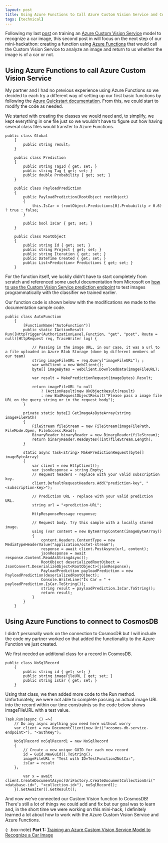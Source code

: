 ```yaml
---
layout: post
title: Using Azure Functions to Call Azure Custom Vision Service and Connect to CosmosDB (Part 2 - 2)
tags: [technical]
---
```


Following my last [post](https://thisisjanelles.github.io/2018-03-22-training-an-azure-custom-vision-service-model-to-recognize-a-car-image-part-1-2/) on training an [Azure Custom Vision Service](https://azure.microsoft.com/en-us/services/cognitive-services/custom-vision-service/) model to recognize a car image, this second post in will focus on the next step of our mini-hackathon: creating a function using [Azure Functions](https://azure.microsoft.com/en-us/services/functions/) that would call the Custom Vision Service to analyze an image and return to us whether the image is of a car or not.

## Using Azure Functions to call Azure Custom Vision Service

My partner and I had no previous experience using Azure Functions so we decided to each try a different way of setting up our first basic functions by following the [Azure Quickstart documentation](https://docs.microsoft.com/en-us/azure/azure-functions/functions-create-first-azure-function). From this, we could start to modify the code as needed.

We started with creating the classes we would need and, to simplify, we kept everything in one file just so we wouldn't have to figure out how having several class files would transfer to Azure Functions.

~~~
public class Global
    {
        public string result;
    }

    public class Prediction
    {
        public string TagId { get; set; }
        public string Tag { get; set; }
        public double Probability { get; set; }
    }

    public class PayloadPrediction
    {
        public PayloadPrediction(RootObject rootObject)
        {
            this.IsCar = (rootObject.Predictions[0].Probability > 0.6) ? true : false;
        }

        public bool IsCar { get; set; }
    }

    public class RootObject
    {
        public string Id { get; set; }
        public string Project { get; set; }
        public string Iteration { get; set; }
        public DateTime Created { get; set; }
        public List<Prediction> Predictions { get; set; }
    }
~~~

For the function itself, we luckily didn't have to start completely from scratch and referenced some useful documentation from Microsoft on [how to use the Custom Vision Service prediction endpoint](https://docs.microsoft.com/en-us/azure/cognitive-services/custom-vision-service/use-prediction-api) to test images programmatically with the classifier we trained earlier.

Our function code is shown below with the modifications we made to the documentation sample code.

~~~
public class AutoFunction
    {
        [FunctionName("AutoFunction")]
        public static IActionResult Run([HttpTrigger(AuthorizationLevel.Function, "get", "post", Route = null)]HttpRequest req, TraceWriter log) {

            // Passing in the image URL, in our case, it was a url to a file uploaded in Azure Blob Storage (done by different members of our team)
            string imageFileURL = req.Query["imageFileURL"]; ;
            var webClient = new WebClient();
            byte[] imageBytes = webClient.DownloadData(imageFileURL);

            var result = MakePredictionRequest(imageBytes).Result;

            return imageFileURL != null
                ? (ActionResult)new OkObjectResult(result)
                : new BadRequestObjectResult("Please pass a image file URL on the query string or in the request body");
        }

        private static byte[] GetImageAsByteArray(string imageFilePath)
        {
            FileStream fileStream = new FileStream(imageFilePath, FileMode.Open, FileAccess.Read);
            BinaryReader binaryReader = new BinaryReader(fileStream);
            return binaryReader.ReadBytes((int)fileStream.Length);
        }

        static async Task<string> MakePredictionRequest(byte[] imageByteArray)
        {
            var client = new HttpClient();
            var jsonResponse = string.Empty;
            // Request headers - replace with your valid subscription key.
            client.DefaultRequestHeaders.Add("prediction-key", "<subscription-key>");

            // Prediction URL - replace with your valid prediction URL.
            string url = "<prediction-URL";

            HttpResponseMessage response;

            // Request body. Try this sample with a locally stored image.
            using (var content = new ByteArrayContent(imageByteArray))
            {
                content.Headers.ContentType = new MediaTypeHeaderValue("application/octet-stream");
                response = await client.PostAsync(url, content);
                jsonResponse = await response.Content.ReadAsStringAsync();
                RootObject deserializedRootOjbect = JsonConvert.DeserializeObject<RootObject>(jsonResponse);
                PayloadPrediction payloadPrediction = new PayloadPrediction(deserializedRootOjbect);
                Console.WriteLine("Is Car = " + payloadPrediction.IsCar.ToString());
                string result = payloadPrediction.IsCar.ToString();
                return result;
            }
        }
    }
~~~

## Using Azure Functions to connect to CosmosDB

I didn't personally work on the connection to CosmosDB but I will include the code my partner worked on that added the functionality to the Azure Function we just created.

We first needed an additonal class for a record in CosmosDB.

~~~
public class NoSqlRecord
    {
        public string id { get; set; }
        public string imageFileURL { get; set; }
        public string isCar { get; set; }
    }
~~~

Using that class, we then added more code to the Run method. Unfortunately, we were not able to complete passing an actual image URL into the record within our time constraints so the code below shows imageFileURL with a test value.

~~~
Task.Run(async () =>{
    // Do any async anything you need here without worry
    var client = new DocumentClient(new Uri("<cosmos-db-service-endpoint>"), "<authKey");
    
    NoSqlRecord noSqlRecord1 = new NoSqlRecord
    {
        // Create a new unique GUID for each new record
        id = Guid.NewGuid().ToString(),
        imageFileURL = "Test with ID=TestFunction2NotCar",
        isCar = result
    };
        
        var x = await client.CreateDocumentAsync(UriFactory.CreateDocumentCollectionUri("<database-id>", "<collection-id>"), noSqlRecord1);
    }).GetAwaiter().GetResult();

~~~

And now we've connected our Custom Vision function to CosmosDB! There's still a lot of things we could add and fix but our goal was to learn and, in the short time we were working on this mini-hack, I definitely learned a lot about how to work with the Azure Custom Vision Service and Azure Functions.

{: .box-note}
**Part 1:** [Training an Azure Custom Vision Service Model to Recognize a Car Image](https://thisisjanelles.github.io/2018-03-22-training-an-azure-custom-vision-service-model-to-recognize-a-car-image-part-1-2/)